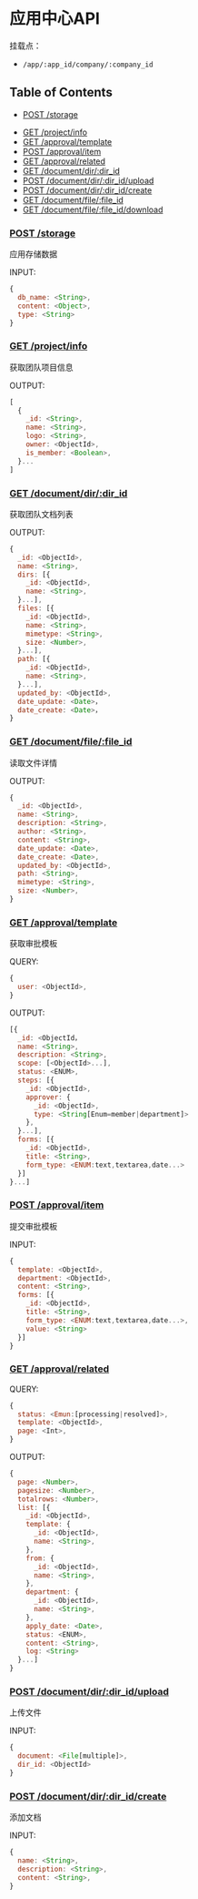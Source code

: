 # 应用中心API

挂载点：
* `/app/:app_id/company/:company_id`

## Table of Contents

<!-- * [GET /company/info](#companyInfo) -->
* [POST /storage](#storage)
<!-- * [GET /member/list](#memberList)
* [GET /structure/info](#structureInfo) -->
* [GET /project/info](#projectInfo)
* [GET /approval/template](#template)
* [POST /approval/item](#approvalCreate)
* [GET /approval/related](#related)
* [GET /document/dir/:dir_id](#dir)
* [POST /document/dir/:dir_id/upload](#upload)
* [POST /document/dir/:dir_id/create](#create)
* [GET /document/file/:file_id](#file)
* [GET /document/file/:file_id/download](#download)

<!-- TODO approval hold on -->


<!-- ### [GET /company/info](id:companyInfo)

获取团队名称、版本等信息

OUTPUT:
```javascript
{
  _id: <ObjectId[auto]>,
  name: <String>,
  description: <String>,
  logo: <URL>,
  owner: <ObjectId[link=user._id]>,
  members: [{
    _id: <ObjectId[link=user._id]>,
    name: <String>,
    mobile: <String>,
    birthdate: <Date>,
    joindate: <Date>,
    email: <String[email]>,
    address: <String>,
    sex: <String[Enum:M,F]>,
  }...],
  structure: <Structure:> {
    _id: <ObjectId>,
    name: <String>,
    positions: [{
      _id: <ObjectId>,
      title: <String>,
    }...],
    members: [{
      _id: <ObjectId[link=user._id]>,
      position: <ObjectId>,
    }...],
    children: [<Structure>...],
  },
  projects: [<ObjectId>...],
  plan: {}
  modules: [
    MODULE_PROJECT
    MODULE_TASK
    MODULE_DOCUMENT
    MODULE_APPROVAL
    MODULE_ANNOUNCEMENT
    MODULE_ATTENDANCE
    MODULE_STRUCTURE
  ]
}
``` -->

### [POST /storage](id:storage)

应用存储数据

INPUT:

```javascript
{
  db_name: <String>,
  content: <Object>,
  type: <String>
}
```

<!-- ### [GET /member/list](id:memberList)

获取团队成员列表

OUTPUT:

```javascript
[{
  _id: <ObjectId>,
  name: <String>,
  mobile: <String>,
  birthdate: <Date>,
  joindate: <Date>,
  email: <String[email]>,
  address: <String>,
  sex: <String[Enum:M,F]>,
}...]
```

### [GET /structure/info](id:structureInfo)

获取团队组织架构信息

OUTPUT:

```javascript
{
  _id: <ObjectId>,
  name: <String>,
  positions: [{
    _id: <ObjectId>,
    title: <String>,
  }...],
  members: [{
    _id: <ObjectId[link=user._id]>,
    position: <ObjectId>,
  }...],
  children: [<Structure>...],
}
``` -->

### [GET /project/info](id:projectInfo)

获取团队项目信息

OUTPUT:

```javascript
[
  {
    _id: <String>,
    name: <String>,
    logo: <String>,
    owner: <ObjectId>,
    is_member: <Boolean>,         
  }...
]
```

### [GET /document/dir/:dir_id](id:dir)

获取团队文档列表

OUTPUT:

```javascript
{
  _id: <ObjectId>,
  name: <String>,
  dirs: [{
    _id: <ObjectId>,
    name: <String>,
  }...],
  files: [{
    _id: <ObjectId>,
    name: <String>,
    mimetype: <String>,
    size: <Number>,
  }...],
  path: [{
    _id: <ObjectId>,
    name: <String>,
  }...],
  updated_by: <ObjectId>,
  date_update: <Date>，
  date_create: <Date>，
}
```

### [GET /document/file/:file_id](id:file)

读取文件详情

OUTPUT:

```javascript
{
  _id: <ObjectId>,
  name: <String>,
  description: <String>,
  author: <String>,
  content: <String>,
  date_update: <Date>,
  date_create: <Date>,
  updated_by: <ObjectId>,
  path: <String>,
  mimetype: <String>,
  size: <Number>,
}
```

### [GET /approval/template](id:template)

获取审批模板

QUERY:

```javascript
{
  user: <ObjectId>,
}
```

OUTPUT:

```javascript
[{
  _id: <ObjectId，
  name: <String>,
  description: <String>,
  scope: [<ObjectId>...],
  status: <ENUM>,
  steps: [{
    _id: <ObjectId>,
    approver: {
      _id: <ObjectId>,
      type: <String[Enum=member|department]>
    },
  }...],
  forms: [{
    _id: <ObjectId>,
    title: <String>,
    form_type: <ENUM:text,textarea,date...>
  }]
}...]
```

### [POST /approval/item](id:approvalCreate)

提交审批模板

INPUT:

```javascript
{
  template: <ObjectId>,
  department: <ObjectId>,
  content: <String>,
  forms: [{
    _id: <ObjectId>,
    title: <String>,
    form_type: <ENUM:text,textarea,date...>,
    value: <String>
  }]
}
```

### [GET /approval/related](id:related)

QUERY:

```javascript
{
  status: <Emun:[processing|resolved]>,
  template: <ObjectId>,
  page: <Int>,
}
```

OUTPUT:

```javascript
{
  page: <Number>,
  pagesize: <Number>,
  totalrows: <Number>,
  list: [{
    _id: <ObjectId>,
    template: {
      _id: <ObjectId>,
      name: <String>,
    },
    from: {
      _id: <ObjectId>,
      name: <String>,
    },
    department: {
      _id: <ObjectId>,
      name: <String>,
    },
    apply_date: <Date>,
    status: <ENUM>,
    content: <String>,
    log: <String>
  }...]
}
```

### [POST /document/dir/:dir_id/upload](id:upload)

上传文件

INPUT:

```javascript
{
  document: <File[multiple]>,
  dir_id: <ObjectId>
}
```

### [POST /document/dir/:dir_id/create](id:create)

添加文档

INPUT:

```javascript
{
  name: <String>,
  description: <String>,
  content: <String>,
}
```
